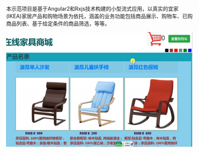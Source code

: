 本示范项目是基于Angular2和Rxjs技术构建的小型流式应用，以真实的宜家(IKEA)家居产品和购物场景为依托，涵盖的业务功能包括商品展示、购物车、已购商品列表、基于给定条件的商品筛选，等等。


![Alt text](https://raw.githubusercontent.com/zmypor/Furniture_shopping_demo/master/src/assets/image/ezgif-6-8a3da8f479.gif "功能演示")
